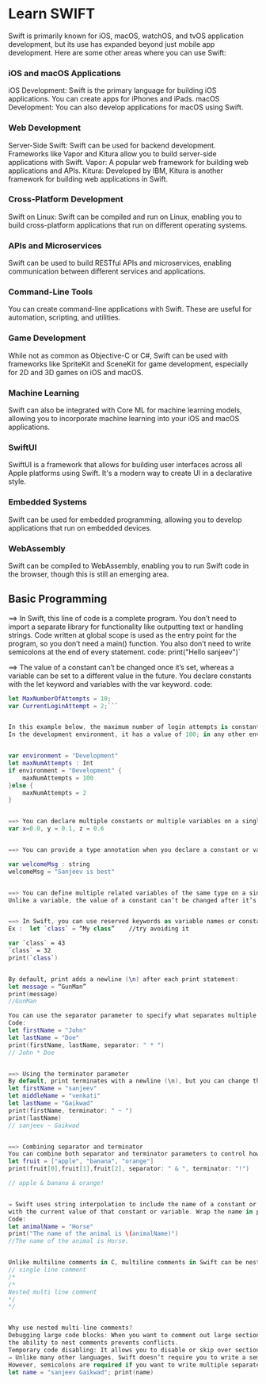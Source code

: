 # Learn SWIFT

Swift is primarily known for iOS, macOS, watchOS, and tvOS application development, but its use has expanded beyond just mobile app development. 
Here are some other areas where you can use Swift:
### iOS and macOS Applications
iOS Development: Swift is the primary language for building iOS applications. You can create apps for iPhones and iPads.
macOS Development: You can also develop applications for macOS using Swift.
### Web Development
Server-Side Swift: Swift can be used for backend development. Frameworks like Vapor and Kitura allow you to build server-side applications with Swift.
Vapor: A popular web framework for building web applications and APIs.
Kitura: Developed by IBM, Kitura is another framework for building web applications in Swift.
### Cross-Platform Development
Swift on Linux: Swift can be compiled and run on Linux, enabling you to build cross-platform applications that run on different operating systems.
### APIs and Microservices
Swift can be used to build RESTful APIs and microservices, enabling communication between different services and applications.
### Command-Line Tools
You can create command-line applications with Swift. These are useful for automation, scripting, and utilities.
### Game Development
While not as common as Objective-C or C#, Swift can be used with frameworks like SpriteKit and SceneKit for game development, especially for 2D and 3D games on iOS and macOS.
### Machine Learning
Swift can also be integrated with Core ML for machine learning models, allowing you to incorporate machine learning into your iOS and macOS applications.
### SwiftUI
SwiftUI is a framework that allows for building user interfaces across all Apple platforms using Swift. It's a modern way to create UI in a declarative style.
### Embedded Systems
Swift can be used for embedded programming, allowing you to develop applications that run on embedded devices.
### WebAssembly
Swift can be compiled to WebAssembly, enabling you to run Swift code in the browser, though this is still an emerging area.


## Basic Programming
==> In Swift, this line of code is a complete program. You don’t need to import a separate library for functionality like outputting text or handling strings.
Code written at global scope is used as the entry point for the program, so you don’t need a main() function. You also don’t need to write semicolons at the end of every statement.
code: 
print("Hello sanjeev")`

==> The value of a constant can’t be changed once it’s set, whereas a variable can be set to a different value in the future. 
You declare constants with the let keyword and variables with the var keyword. 
code: 
```swift
let MaxNumberOfAttempts = 10;
var CurrentLoginAttempt = 2;```


In this example below, the maximum number of login attempts is constant, and its value depends on the environment. 
In the development environment, it has a value of 100; in any other environment, its value is 10.


var environment = "Development"
let maxNumAttempts : Int
if environment = "Development" {
    maxNumAttempts = 100
}else {
    maxNumAttempts = 2
}


==> You can declare multiple constants or multiple variables on a single line, separated by commas:
var x=0.0, y = 0.1, z = 0.6


==> You can provide a type annotation when you declare a constant or variable, to be clear about the kind of values the constant or variable can store.

var welcomeMsg : string
welcomeMsg = "Sanjeev is best"


==> You can define multiple related variables of the same type on a single line, separated by commas, with a single type annotation after the final variable name:
Unlike a variable, the value of a constant can’t be changed after it’s set. Attempting to do so is reported as an error when your code is compiled:


==> In Swift, you can use reserved keywords as variable names or constants by surrounding them with backticks (`). 
Ex :  let `class` = “My class”    //try avoiding it

var `class` = 43
`class` = 32
print(`class`)


By default, print adds a newline (\n) after each print statement:
let message = “GunMan”
print(message)
//GunMan

You can use the separator parameter to specify what separates multiple values in a single print statement. The default separator is a space (" "), but you can change it:
Code: 
let firstName = "John"
let lastName = "Doe"
print(firstName, lastName, separator: " * ")
// John * Doe


==> Using the terminator parameter
By default, print terminates with a newline (\n), but you can change this behavior using the terminator parameter. For example, to print without a newline:
let firstName = "sanjeev"
let middleName = "venkati"
let lastName = "Gaikwad"
print(firstName, terminator: " ~ ")
print(lastName)
// sanjeev ~ Gaikwad


==> Combining separator and terminator
You can combine both separator and terminator parameters to control how multiple values are printed and how the output ends:
let fruit = ["apple", "banana", "orange"]
print(fruit[0],fruit[1],fruit[2], separator: " & ", terminator: "!")

// apple & banana & orange!


⇒ Swift uses string interpolation to include the name of a constant or variable as a placeholder in a longer string, and to prompt Swift to replace it
with the current value of that constant or variable. Wrap the name in parentheses and escape it with a backslash before the opening parenthesis:
Code:
let animalName = "Horse"
print("The name of the animal is \(animalName)")
//The name of the animal is Horse.


Unlike multiline comments in C, multiline comments in Swift can be nested inside other multiline comments.
// single line comment
/*
/*
Nested multi line comment
*/
*/


Why use nested multi-line comments?
Debugging large code blocks: When you want to comment out large sections of code for debugging purposes, and that code already contains multi-line comments, 
the ability to nest comments prevents conflicts.
Temporary code disabling: It allows you to disable or skip over sections of code that are no longer relevant without removing the existing comments inside.
⇒ Unlike many other languages, Swift doesn’t require you to write a semicolon (;) after each statement in your code, although you can do so if you wish.
However, semicolons are required if you want to write multiple separate statements on a single line:
let name = "sanjeev Gaikwad"; print(name)













